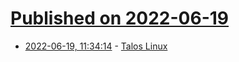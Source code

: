 # [Published on 2022-06-19](index.md)

* [2022-06-19, 11:34:14](https://news.ycombinator.com/item?id=31798362) - [Talos Linux](https://www.talos.dev/)
